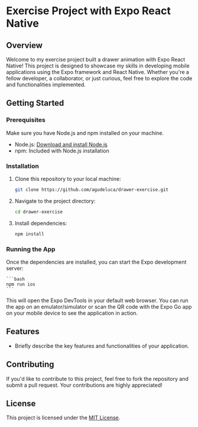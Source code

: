 # Exercise Project with Expo React Native

## Overview

Welcome to my exercise project built a drawer animation with Expo React Native! This project is designed to showcase my skills in developing mobile applications using the Expo framework and React Native. Whether you're a fellow developer, a collaborator, or just curious, feel free to explore the code and functionalities implemented.

## Getting Started

### Prerequisites

Make sure you have Node.js and npm installed on your machine.

- Node.js: [Download and install Node.js](https://nodejs.org/)
- npm: Included with Node.js installation

### Installation

1. Clone this repository to your local machine:

    ```bash
    git clone https://github.com/agudeluca/drawer-exercise.git
    ```

2. Navigate to the project directory:

    ```bash
    cd drawer-exercise
    ```

3. Install dependencies:

    ```bash
    npm install
    ```

### Running the App

Once the dependencies are installed, you can start the Expo development server:

    ```bash
    npm run ios
    ```

This will open the Expo DevTools in your default web browser. You can run the app on an emulator/simulator or scan the QR code with the Expo Go app on your mobile device to see the application in action.

## Features

- Briefly describe the key features and functionalities of your application.

## Contributing

If you'd like to contribute to this project, feel free to fork the repository and submit a pull request. Your contributions are highly appreciated!

## License

This project is licensed under the [MIT License](LICENSE).
